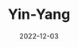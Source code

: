 ---
title: Yin-Yang
subtitle: 
layout: default
modal-id: 6
date: 2022-12-03
img: video
vid: IMG_5009.MP4
thumbnail: yinyang-thumbnail.png
alt: image-alt
price: NAF 500
description: Lorem ipsum dolor sit amet, usu cu alterum nominavi lobortis. At duo novum diceret. Tantas apeirian vix et, usu sanctus postulant inciderint ut, populo diceret necessitatibus in vim. Cu eum dicam feugiat noluisse.

---
